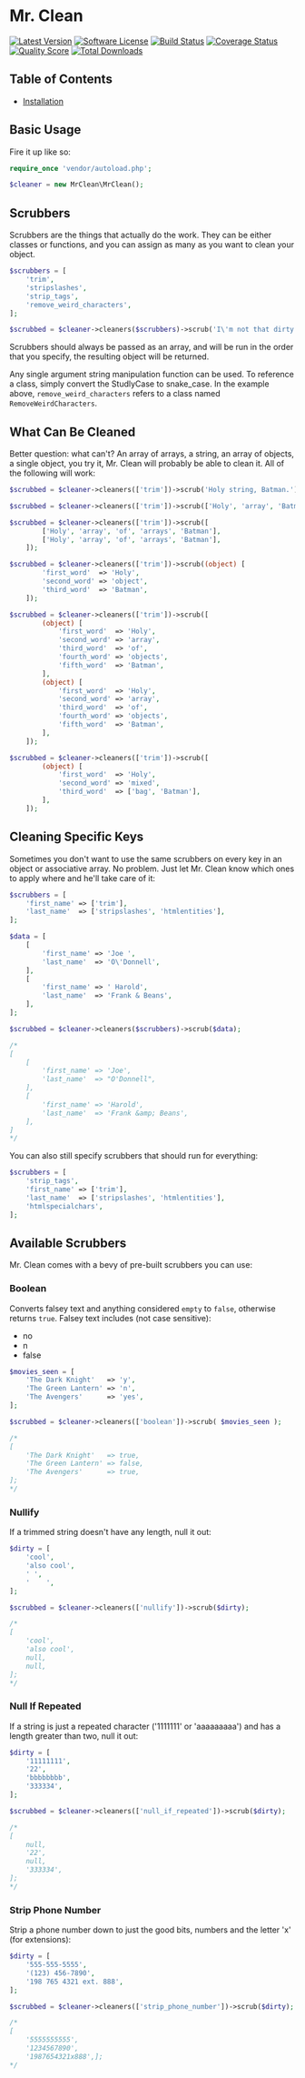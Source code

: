 # Mr. Clean

[![Latest Version](https://img.shields.io/github/release/joetannenbaum/mr-clean.svg?style=flat)](https://github.com/joetannenbaum/mr-clean/releases)
[![Software License](https://img.shields.io/badge/license-MIT-brightgreen.svg?style=flat)](LICENSE.md)
[![Build Status](https://img.shields.io/travis/joetannenbaum/mr-clean/master.svg?style=flat)](https://travis-ci.org/joetannenbaum/mr-clean)
[![Coverage Status](https://img.shields.io/scrutinizer/coverage/g/joetannenbaum/mr-clean.svg?style=flat)](https://scrutinizer-ci.com/g/joetannenbaum/mr-clean/code-structure)
[![Quality Score](https://img.shields.io/scrutinizer/g/joetannenbaum/mr-clean.svg?style=flat)](https://scrutinizer-ci.com/g/joetannenbaum/mr-clean)
[![Total Downloads](https://img.shields.io/packagist/dt/joetannenbaum/mr-clean.svg?style=flat)](https://packagist.org/packages/joetannenbaum/mr-clean)

## Table of Contents

+ [Installation](#installation)

<!--
## Installation

Using [composer](https://packagist.org/packages/joetannenbaum/mr-clean):

```
{
    "require": {
        "joetannenbaum/mr-clean": "~0.0"
    }
}
```
-->

## Basic Usage

Fire it up like so:

```php
require_once 'vendor/autoload.php';

$cleaner = new MrClean\MrClean();
```

## Scrubbers

Scrubbers are the things that actually do the work. They can be either classes or functions, and you can assign as many as you want to clean your object.

```php
$scrubbers = [
    'trim',
    'stripslashes',
    'strip_tags',
    'remove_weird_characters',
];

$scrubbed = $cleaner->cleaners($scrubbers)->scrub('I\'m not that dirty.');
```

Scrubbers should always be passed as an array, and will be run in the order that you specify, the resulting object will be returned.

Any single argument string manipulation function can be used. To reference a class, simply convert the StudlyCase to snake_case. In the example above, `remove_weird_characters` refers to a class named `RemoveWeirdCharacters`.

## What Can Be Cleaned

Better question: what can't? An array of arrays, a string, an array of objects, a single object, you try it, Mr. Clean will probably be able to clean it. All of the following will work:

```php
$scrubbed = $cleaner->cleaners(['trim'])->scrub('Holy string, Batman.');

$scrubbed = $cleaner->cleaners(['trim'])->scrub(['Holy', 'array', 'Batman']);

$scrubbed = $cleaner->cleaners(['trim'])->scrub([
        ['Holy', 'array', 'of', 'arrays', 'Batman'],
        ['Holy', 'array', 'of', 'arrays', 'Batman'],
    ]);

$scrubbed = $cleaner->cleaners(['trim'])->scrub((object) [
        'first_word'  => 'Holy',
        'second_word' => 'object',
        'third_word'  => 'Batman',
    ]);

$scrubbed = $cleaner->cleaners(['trim'])->scrub([
        (object) [
            'first_word'  => 'Holy',
            'second_word' => 'array',
            'third_word'  => 'of',
            'fourth_word' => 'objects',
            'fifth_word'  => 'Batman',
        ],
        (object) [
            'first_word'  => 'Holy',
            'second_word' => 'array',
            'third_word'  => 'of',
            'fourth_word' => 'objects',
            'fifth_word'  => 'Batman',
        ],
    ]);

$scrubbed = $cleaner->cleaners(['trim'])->scrub([
        (object) [
            'first_word'  => 'Holy',
            'second_word' => 'mixed',
            'third_word'  => ['bag', 'Batman'],
        ],
    ]);
```

## Cleaning Specific Keys

Sometimes you don't want to use the same scrubbers on every key in an object or associative array. No problem. Just let Mr. Clean know which ones to apply where and he'll take care of it:

```php
$scrubbers = [
    'first_name' => ['trim'],
    'last_name'  => ['stripslashes', 'htmlentities'],
];

$data = [
    [
        'first_name' => 'Joe ',
        'last_name'  => 'O\'Donnell',
    ],
    [
        'first_name' => ' Harold',
        'last_name'  => 'Frank & Beans',
    ],
];

$scrubbed = $cleaner->cleaners($scrubbers)->scrub($data);

/*
[
    [
        'first_name' => 'Joe',
        'last_name'  => "O'Donnell",
    ],
    [
        'first_name' => 'Harold',
        'last_name'  => 'Frank &amp; Beans',
    ],
]
*/
```

You can also still specify scrubbers that should run for everything:

```php
$scrubbers = [
    'strip_tags',
    'first_name' => ['trim'],
    'last_name'  => ['stripslashes', 'htmlentities'],
    'htmlspecialchars',
];
```

## Available Scrubbers

Mr. Clean comes with a bevy of pre-built scrubbers you can use:

### Boolean

Converts falsey text and anything considered `empty` to `false`, otherwise returns `true`. Falsey text includes (not case sensitive):

+ no
+ n
+ false

```php
$movies_seen = [
    'The Dark Knight'   => 'y',
    'The Green Lantern' => 'n',
    'The Avengers'      => 'yes',
];

$scrubbed = $cleaner->cleaners(['boolean'])->scrub( $movies_seen );

/*
[
    'The Dark Knight'   => true,
    'The Green Lantern' => false,
    'The Avengers'      => true,
];
*/
```

### Nullify

If a trimmed string doesn't have any length, null it out:

```php
$dirty = [
    'cool',
    'also cool',
    ' ',
    '    ',
];

$scrubbed = $cleaner->cleaners(['nullify'])->scrub($dirty);

/*
[
    'cool',
    'also cool',
    null,
    null,
];
*/
```

### Null If Repeated

If a string is just a repeated character ('1111111' or 'aaaaaaaaa') and has a length greater than two, null it out:

```php
$dirty = [
    '11111111',
    '22',
    'bbbbbbbb',
    '333334',
];

$scrubbed = $cleaner->cleaners(['null_if_repeated'])->scrub($dirty);

/*
[
    null,
    '22',
    null,
    '333334',
];
*/
```

### Strip Phone Number

Strip a phone number down to just the good bits, numbers and the letter 'x' (for extensions):

```php
$dirty = [
    '555-555-5555',
    '(123) 456-7890',
    '198 765 4321 ext. 888',
];

$scrubbed = $cleaner->cleaners(['strip_phone_number'])->scrub($dirty);

/*
[
    '5555555555',
    '1234567890',
    '1987654321x888',];
*/
```
